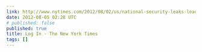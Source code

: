 ```yaml
---
link: http://www.nytimes.com/2012/08/02/us/national-security-leaks-lead-to-fbi-hunt-and-news-chill.html?src=un&feedurl=http%3A%2F%2Fjson8.nytimes.com%2Fpages%2Fnational%2Findex.jsonp
date: 2012-08-05 02:28 UTC
# published: false
published: true
title: Log In - The New York Times
tags: []
---
```



